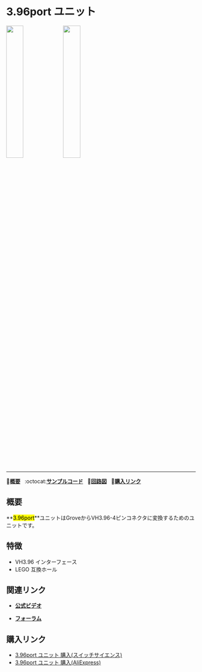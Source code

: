 # 3.96port ユニット

<img src="assets/img/product_pics/unit/M5GO_Unit_396port.png" width="30%" height="30%"><img src="assets/img/product_pics/unit/unit_396port_02.png" width="30%" height="30%">

* * *

:memo:**[概要](#概要)**&nbsp;&nbsp;&nbsp;:octocat:**[サンプルコード](#サンプルコード)**&nbsp;&nbsp;&nbsp;:electric_plug:**[回路図](#回路図)**&nbsp;&nbsp;&nbsp;🛒**[購入リンク](#購入リンク)**

## 概要

**<mark>3.96port</mark>**ユニットはGroveからVH3.96-4ピンコネクタに変換するためのユニットです。

## 特徴

- VH3.96 インターフェース
- LEGO 互換ホール

## 関連リンク

- **[公式ビデオ](https://www.youtube.com/channel/UCozgFVglWYQXbvTmGyS739w)**

- **[フォーラム](http://forum.m5stack.com/)**

## 購入リンク

- [3.96port ユニット 購入(スイッチサイエンス)](https://www.switch-science.com/catalog/4055/)
- [3.96port ユニット 購入(AliExpress)](https://www.aliexpress.com/store/product/M5Stack-3-96-4Pin-M5GO-ESP32/3226069_32922623759.html)